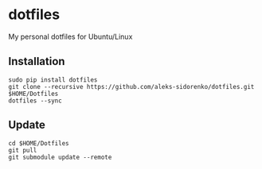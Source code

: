 # dotfiles
My personal dotfiles for Ubuntu/Linux

## Installation
```
sudo pip install dotfiles
git clone --recursive https://github.com/aleks-sidorenko/dotfiles.git $HOME/Dotfiles
dotfiles --sync
```

## Update
```
cd $HOME/Dotfiles
git pull
git submodule update --remote
```
